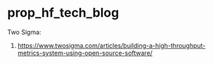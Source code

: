 # prop_hf_tech_blog
Two Sigma:
1. https://www.twosigma.com/articles/building-a-high-throughput-metrics-system-using-open-source-software/
